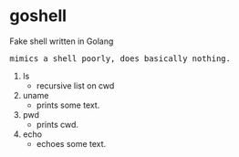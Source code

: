 # goshell
Fake shell written in Golang
<pre>
mimics a shell poorly, does basically nothing.</pre>
1. ls 
   * recursive list on cwd
2. uname
   * prints some text.
3. pwd 
   * prints cwd.
3. echo 
   * echoes some text.

<pre>  </pre>
